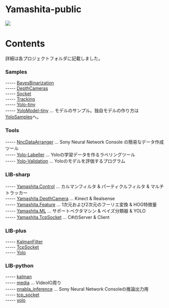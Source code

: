 # Yamashita-public 

[![](https://img.youtube.com/vi/Ov_aY8wiDdg/0.jpg)](https://www.youtube.com/watch?v=Ov_aY8wiDdg)

# Contents
詳細は各プロジェクトフォルダに記載しました。  

### Samples
----- [BayesBinarization](Samples/Samples.BayesBinarization)  
----- [DepthCameras](Samples/Samples.DepthCameras)  
----- [Socket](Samples/Samples.Socket)  
----- [Tracking](Samples/Samples.Tracking)  
----- [Yolo-tiny](Samples/Samples.Yolo-tiny)  
----- [YoloModel-tiny](Samples/YoloModel-tiny) ... モデルのサンプル。独自モデルの作り方は[YoloSamples](https://github.com/husty530/YoloSamples)へ。  

### Tools
----- [NncDataArranger](Tools/Tools.NncDataArranger) ... Sony Neural Network Console の簡易なデータ作成ツール  
----- [Yolo-Labeller](Tools/Tools.Yolo-Labeller) ... Yoloの学習データを作るラベリングツール  
----- [Yolo-Validation](Tools/Tools.Yolo-Validation) ... Yoloのモデルを評価するプログラム  

### LIB-sharp
----- [Yamashita.Control](LIB-sharp/Yamashita.Control) ... カルマンフィルタ & パーティクルフィルタ & マルチトラッカー  
----- [Yamashita.DepthCamera](LIB-sharp/Yamashita.DepthCamera) ... Kinect & Realsense  
----- [Yamashita.Feature](LIB-sharp/Yamashita.Feature) ... 1次元および2次元のフーリエ変換 & HOG特徴量  
----- [Yamashita.ML](LIB-sharp/Yamashita.ML) ... サポートベクタマシン & ベイズ分類器 & YOLO  
----- [Yamashita.TcpSocket](LIB-sharp/Yamashita.TcpSocket) ... C#のServer & Client  

### LIB-plus
----- [KalmanFilter](LIB-plus/KalmanFilter)  
----- [TcpSocket](LIB-plus/TcpSocket)  
----- [Yolo](LIB-plus/Yolo)  

### LIB-python
----- [kalman](LIB-python/kalman.py)  
----- [media](LIB-python/media.py) ... VideoIO周り  
----- [nnabla_inference](LIB-python/nnabla_inference.py) ... Sony Neural Network Consoleの推論出力用  
----- [tcp_socket](LIB-python/tcp_socket.py)  
----- [yolo](LIB-python/yolo.py)  
